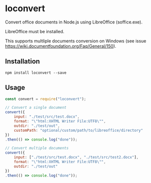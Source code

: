 # loconvert

Convert office documents in Node.js using LibreOffice (soffice.exe).

LibreOffice must be installed. 

This supports multliple documents conversion on Windows (see issue https://wiki.documentfoundation.org/Faq/General/150).

## Installation

```
npm install loconvert --save
```

## Usage

```javascript
const convert = require("loconvert");

// Convert a single document
convert({
	input: "./test/src/test.docx",
	format: "\"html:XHTML Writer File:UTF8\"",
	outdir: "./test/out",
	customPath: "optional/custom/path/to/libreoffice/directory"
})
.then(() => console.log("done"));

// Convert multiple documents
convert({
	input: ["./test/src/test.docx", "./test/src/test2.docx"],
	format: "\"html:XHTML Writer File:UTF8\"",
	outdir: "./test/out"
})
.then(() => console.log("done"));
```